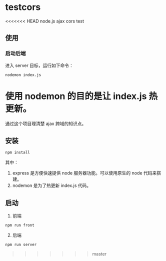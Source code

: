 # testcors

<<<<<<< HEAD
node.js ajax cors test

## 使用

### 启动后端

进入 server 目标，运行如下命令：

```
nodemon index.js
```

使用 nodemon 的目的是让 index.js 热更新。
=======
通过这个项目理清楚 ajax 跨域的知识点。

## 安装

```
npm install
```

其中：

1. express 是方便快速提供 node 服务器功能。可以使用原生的 node 代码来搭建。
2. nodemon 是为了热更新 index.js 代码。

## 启动

1. 前端

```
npm run front
```

2. 后端

```
npm run server
```
>>>>>>> master
